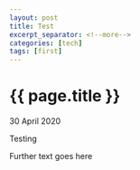 ```yaml
---
layout: post
title: Test
excerpt_separator: <!--more-->
categories: [tech]
tags: [first]
---
```


{{ page.title }}
================

<p class="meta">30 April 2020</p>

Testing
<!--more-->
Further text goes here